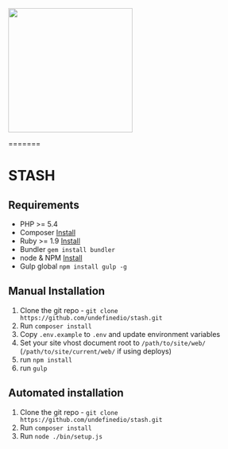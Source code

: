 <img src="https://cdn.rawgit.com/undefinedio/stash/develop/web/app/themes/stash/src/images/STASH-logo.svg" width="250">

=======
# STASH

## Requirements
* PHP >= 5.4
* Composer [Install](https://getcomposer.org/doc/00-intro.md#installation-linux-unix-osx)
* Ruby >= 1.9 [Install](https://www.ruby-lang.org/en/documentation/installation/)
* Bundler `gem install bundler`
* node & NPM [Install](https://nodejs.org/download/)
* Gulp global `npm install gulp -g`

## Manual Installation
1. Clone the git repo - `git clone https://github.com/undefinedio/stash.git`
2. Run `composer install`
3. Copy `.env.example` to `.env` and update environment variables
4. Set your site vhost document root to `/path/to/site/web/` (`/path/to/site/current/web/` if using deploys)
5. run `npm install`
5. run `gulp`

## Automated installation
1. Clone the git repo - `git clone https://github.com/undefinedio/stash.git`
2. Run `composer install`
2. Run `node ./bin/setup.js`
